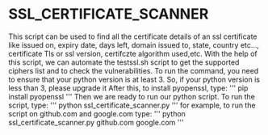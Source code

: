 # SSL_CERTIFICATE_SCANNER
This script can be used to find all the certificate details of an ssl certificate like issued on, expiry date, days left, domain issued to, state, country etc…, certificate Tls or ssl version, certifczte algorithm used,etc.
With the help of this script, we can automate the testssl.sh script to get the supported ciphers list and to check the vulnerabilities.
To run the command, you need to ensure that your python version is at least 3. So, if your python version is less than 3, please upgrade it
After this, to install pyopenssl, type:
'''
pip install pyopenssl
'''
Then we are ready to run our python script. 
To run the script, type:
'''
python ssl_certificate_scanner.py <host names separated by space>
'''
for example, to run the script on github.com and google.com type:
'''
python ssl_certificate_scanner.py github.com google.com
'''
